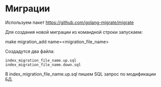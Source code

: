 # Миграции

Используем пакет https://github.com/golang-migrate/migrate

Для создания новой миграции из командной строки запускаем:

make migration_add name=<migration_file_name>

Создадутся два файла:

    index_migration_file_name.up.sql
    index_migration_file_name.down.sql

В index_migration_file_name.up.sql пишем SQL запрос по модификации БД.
